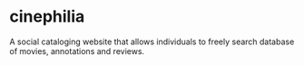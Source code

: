 # cinephilia
A social cataloging website that allows individuals to freely search database of movies, annotations and reviews.
